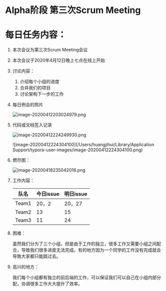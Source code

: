 # Alpha阶段 第三次Scrum Meeting

# 每日任务内容：

1. 本次会议为第三次Scrum Meeting会议

2. 本次会议于2020年4月12日晚上七点在线上开始

3. 讨论内容：

   1. 介绍每个小组的进度
   2. 合并我们的项目
   3. 讨论架构下一步的工作

4. 每日例会的照片

   ![image-20200412203024979.png](https://i.loli.net/2020/04/15/Vxz7dc6STZy8AUk.png)

5. 代码或文档签入记录

   ![image-20200412224249930.png](https://i.loli.net/2020/04/15/LSre5Am8WoDE6vt.png)

   ![image-20200412224304100](/Users/huangjihui/Library/Application Support/typora-user-images/image-20200412224304100.png)

6. 燃尽图：

   ![image-20200418235042016.png](https://i.loli.net/2020/04/20/uWhN3VAmJ7cOoUY.png)

7. 工作内容：

   | 队名  | 今日issue | 明日issue |
   | ----- | --------- | --------- |
   | Team1 | 20，2     | 20，27    |
   | Team2 | 13        | 15        |
   | Team3 | 11        | 24        |

   

8. 困难：

   虽然我们分为了三个小组，但是由于工作的独立，很多工作又需要小组之间配合，导致我们很多进度无法完成。有的地方因为一个同学的工作没有完成就会导致大家都只能跳过去。

9. 高兴的地方：

   我们每个小组都有独立的前后端的工作，可以保证我们可以自己在小组内部分配，协调很多工作大大提升了效率。